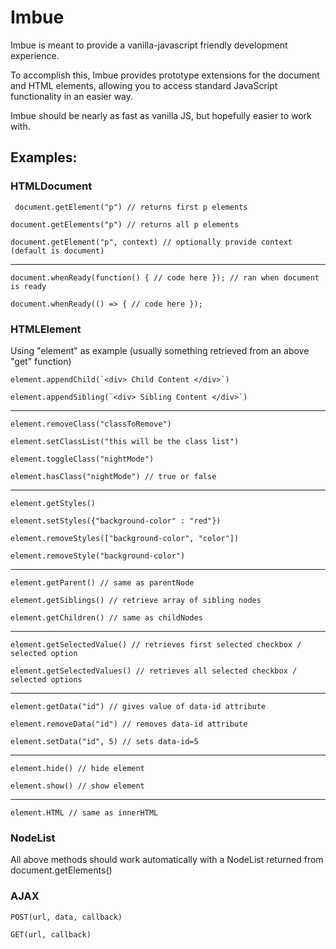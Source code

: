 # Imbue

Imbue is meant to provide a vanilla-javascript friendly development experience.

To accomplish this, Imbue provides prototype extensions for the document and HTML elements, allowing you to access standard JavaScript functionality in an easier way.

Imbue should be nearly as fast as vanilla JS, but hopefully easier to work with.

## Examples:

### HTMLDocument

``` document.getElement("p") // returns first p elements```

```document.getElements("p") // returns all p elements```

```document.getElement("p", context) // optionally provide context (default is document)```

* * *

```document.whenReady(function() { // code here }); // ran when document is ready```

```document.whenReady(() => { // code here });```

### HTMLElement

Using "element" as example (usually something retrieved from an above "get" function)

```element.appendChild(`<div> Child Content </div>`)```

```element.appendSibling(`<div> Sibling Content </div>`)```
* * *

```element.removeClass("classToRemove")```

```element.setClassList("this will be the class list")```

```element.toggleClass("nightMode")```

```element.hasClass("nightMode") // true or false```
* * *

```element.getStyles()```

```element.setStyles({"background-color" : "red"})```

```element.removeStyles(["background-color", "color"])```

```element.removeStyle("background-color")```
* * *

```element.getParent() // same as parentNode```

```element.getSiblings() // retrieve array of sibling nodes```

```element.getChildren() // same as childNodes```
* * *

```element.getSelectedValue() // retrieves first selected checkbox / selected option```

```element.getSelectedValues() // retrieves all selected checkbox / selected options```
* * *

```element.getData("id") // gives value of data-id attribute```

```element.removeData("id") // removes data-id attribute```

```element.setData("id", 5) // sets data-id=5```
* * *

```element.hide() // hide element```

```element.show() // show element```
* * *

```element.HTML // same as innerHTML```

### NodeList

All above methods should work automatically with a NodeList returned from document.getElements()

### AJAX

```POST(url, data, callback)```

```GET(url, callback)```

</div>

</div>